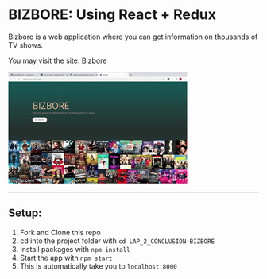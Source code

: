 # BIZBORE: Using React + Redux 

Bizbore is a web application where you can get information on thousands of TV shows. 

You may visit the site: 
[Bizbore](https://bizbore.netlify.app/)

<a href="4gcloe.gif"><img src='4gcloe.gif'></a>

***

## Setup:
1. Fork and Clone this repo
2. cd into the project folder with `cd LAP_2_CONCLUSION-BIZBORE`
3. Install packages with `npm install`
4. Start the app with `npm start`
5. This is automatically take you to `localhost:8000`

